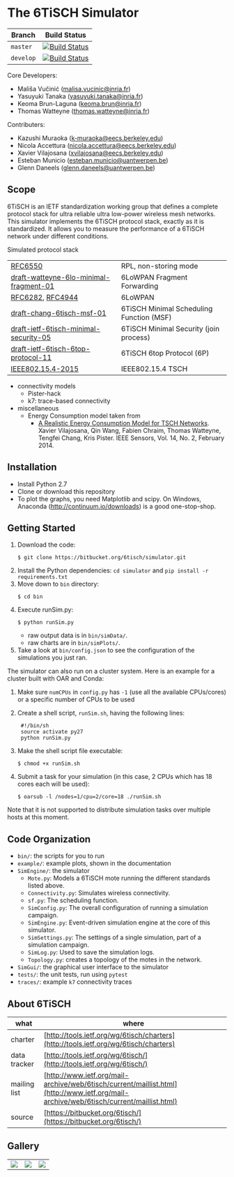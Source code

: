 # The 6TiSCH Simulator

Branch    | Build Status
--------- | -------------
`master`  | [![Build Status](https://openwsn-builder.paris.inria.fr/buildStatus/icon?job=6TiSCH%20Simulator/master)](https://openwsn-builder.paris.inria.fr/job/6TiSCH%20Simulator/job/master/)
`develop` | [![Build Status](https://openwsn-builder.paris.inria.fr/buildStatus/icon?job=6TiSCH%20Simulator/develop)](https://openwsn-builder.paris.inria.fr/job/6TiSCH%20Simulator/job/develop/)

Core Developers:

* Mališa Vučinić (malisa.vucinic@inria.fr)
* Yasuyuki Tanaka (yasuyuki.tanaka@inria.fr)
* Keoma Brun-Laguna (keoma.brun@inria.fr)
* Thomas Watteyne (thomas.watteyne@inria.fr)

Contributers:

* Kazushi Muraoka (k-muraoka@eecs.berkeley.edu)
* Nicola Accettura (nicola.accettura@eecs.berkeley.edu)
* Xavier Vilajosana (xvilajosana@eecs.berkeley.edu)
* Esteban Municio (esteban.municio@uantwerpen.be)
* Glenn Daneels (glenn.daneels@uantwerpen.be)

## Scope

6TiSCH is an IETF standardization working group that defines a complete protocol stack for ultra reliable ultra low-power wireless mesh networks.
This simulator implements the 6TiSCH protocol stack, exactly as it is standardized.
It allows you to measure the performance of a 6TiSCH network under different conditions.

Simulated protocol stack

|                                                                                                              |                                          |
|--------------------------------------------------------------------------------------------------------------|------------------------------------------|
| [RFC6550](https://tools.ietf.org/html/rfc6550)                                                               | RPL, non-storing mode                    |
| [draft-watteyne-6lo-minimal-fragment-01](https://tools.ietf.org/html/draft-watteyne-6lo-minimal-fragment-01) | 6LoWPAN Fragment Forwarding              |
| [RFC6282](https://tools.ietf.org/html/rfc6282), [RFC4944](https://tools.ietf.org/html/rfc4944)               | 6LoWPAN                                  |
| [draft-chang-6tisch-msf-01](https://tools.ietf.org/html/draft-chang-6tisch-msf-01)                           | 6TiSCH Minimal Scheduling Function (MSF) |
| [draft-ietf-6tisch-minimal-security-05](https://tools.ietf.org/html/draft-ietf-6tisch-minimal-security-05)   | 6TiSCH Minimal Security (join process)   |
| [draft-ietf-6tisch-6top-protocol-11](https://tools.ietf.org/html/draft-ietf-6tisch-6top-protocol-11)         | 6TiSCH 6top Protocol (6P)                |
| [IEEE802.15.4-2015](https://ieeexplore.ieee.org/document/7460875/)                                           | IEEE802.15.4 TSCH                        |

* connectivity models
    * Pister-hack
    * k7: trace-based connectivity
* miscellaneous
    * Energy Consumption model taken from
        * [A Realistic Energy Consumption Model for TSCH Networks](http://ieeexplore.ieee.org/xpl/login.jsp?tp=&arnumber=6627960&url=http%3A%2F%2Fieeexplore.ieee.org%2Fiel7%2F7361%2F4427201%2F06627960.pdf%3Farnumber%3D6627960). Xavier Vilajosana, Qin Wang, Fabien Chraim, Thomas Watteyne, Tengfei Chang, Kris Pister. IEEE Sensors, Vol. 14, No. 2, February 2014.

## Installation

* Install Python 2.7
* Clone or download this repository
* To plot the graphs, you need Matplotlib and scipy. On Windows, Anaconda (http://continuum.io/downloads) is a good one-stop-shop.

## Getting Started

1. Download the code:
   ```
   $ git clone https://bitbucket.org/6tisch/simulator.git
   ```
1. Install the Python dependencies:
   `cd simulator` and `pip install -r requirements.txt`
1. Move down to `bin` directory:
   ```
   $ cd bin
   ```
1. Execute runSim.py:
   ```
   $ python runSim.py
   ```
    * raw output data is in `bin/simData/`.
    * raw charts are in `bin/simPlots/`.
1. Take a look at `bin/config.json` to see the configuration of the simulations you just ran.

The simulator can also run on a cluster system. Here is an example for a cluster built with OAR and Conda:

1. Make sure `numCPUs` in `config.py` has `-1` (use all the available CPUs/cores) or a specific number of CPUs to be used
1. Create a shell script, `runSim.sh`, having the following lines:
    
        #!/bin/sh
        source activate py27
        python runSim.py
    
1. Make the shell script file executable:
   ```
   $ chmod +x runSim.sh
   ```
1. Submit a task for your simulation (in this case, 2 CPUs which has 18 cores each will be used):
   ```
   $ oarsub -l /nodes=1/cpu=2/core=18 ./runSim.sh
   ```

Note that it is not supported to distribute simulation tasks over multiple hosts at this moment.

## Code Organization

* `bin/`: the scripts for you to run
* `example/`: example plots, shown in the documentation
* `SimEngine/`: the simulator
    * `Mote.py`: Models a 6TiSCH mote running the different standards listed above.
    * `Connectivity.py`: Simulates wireless connectivity.
    * `sf.py`: The scheduling function.
    * `SimConfig.py`: The overall configuration of running a simulation campaign.
    * `SimEngine.py`: Event-driven simulation engine at the core of this simulator.
    * `SimSettings.py`: The settings of a single simulation, part of a simulation campaign.
    * `SimLog.py`: Used to save the simulation logs.
    * `Topology.py`: creates a topology of the motes in the network.
* `SimGui/`: the graphical user interface to the simulator
* `tests/`: the unit tests, run using `pytest`
* `traces/`: example `k7` connectivity traces


## About 6TiSCH

| what         | where                                                                                                                                  |
|--------------|----------------------------------------------------------------------------------------------------------------------------------------|
| charter      | [http://tools.ietf.org/wg/6tisch/charters](http://tools.ietf.org/wg/6tisch/charters)                                                   |
| data tracker | [http://tools.ietf.org/wg/6tisch/](http://tools.ietf.org/wg/6tisch/)                                                                   |
| mailing list | [http://www.ietf.org/mail-archive/web/6tisch/current/maillist.html](http://www.ietf.org/mail-archive/web/6tisch/current/maillist.html) |
| source       | [https://bitbucket.org/6tisch/](https://bitbucket.org/6tisch/)                                                                         |

## Gallery

|  |  |  |
|--|--|--|
| ![](https://bytebucket.org/6tisch/simulator/raw/master/examples/run_0_topology.png) | ![](https://bytebucket.org/6tisch/simulator/raw/master/examples/run_0_timelines.png) | ![](https://bytebucket.org/6tisch/simulator/raw/master/examples/gui.png) |
